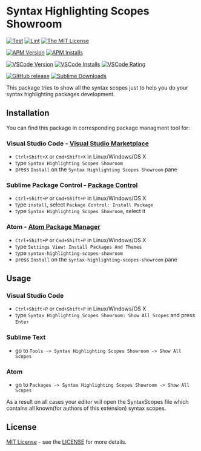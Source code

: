 # Syntax Highlighting Scopes Showroom

[![Test][gh test workflow badge]][gh test workflow]
[![Lint][gh lint workflow badge]][gh lint workflow]
[![The MIT License][mit license badge]][mit license]

[![APM Version][apm version badge]][apm version]
[![APM Installs][apm installs badge]][apm installs]

[![VSCode Version][vscode version badge]][vscode merketplace]
[![VSCode Installs][vscode installs badge]][vscode merketplace]
[![VSCode Rating][vscode rating badge]][vscode merketplace]

[![GitHub release][gh releases badge]][gh releases]
[![Sublime Downloads][sublime downloads badge]][sublime package control]

This package tries to show all the syntax scopes just to help you do your
syntax highlighting packages development.

## Installation

You can find this package in corresponding package managment tool for:

### Visual Studio Code - [Visual Studio Marketplace][vscode merketplace]

- `Ctrl+Shift+X` or `Cmd+Shift+X` in Linux/Windows/OS X
- type `Syntax Highlighting Scopes Showroom`
- press `Install` on the `Syntax Highlighting Scopes Showroom` pane

### Sublime Package Control - [Package Control][sublime package control]

- `Ctrl+Shift+P` or `Cmd+Shift+P` in Linux/Windows/OS X
- type `install`, select `Package Control: Install Package`
- type `Syntax Highlighting Scopes Showroom`, select it

### Atom - [Atom Package Manager][atom package manager]

- `Ctrl+Shift+P` or `Cmd+Shift+P` in Linux/Windows/OS X
- type `Settings View: Install Packages And Themes`
- type `syntax-highlighting-scopes-showroom`
- press `Install` on the `syntax-highlighting-scopes-showroom` pane

## Usage

### Visual Studio Code

- `Ctrl+Shift+P` or `Cmd+Shift+P` in Linux/Windows/OS X
- type `Syntax Highlighting Scopes Showroom: Show All Scopes` and press `Enter`

### Sublime Text

- go to `Tools -> Syntax Highlighting Scopes Showroom -> Show All Scopes`

### Atom

- go to `Packages -> Syntax Highlighting Scopes Showroom -> Show All Scopes`

As a result on all cases your editor will open the SyntaxScopes file which contains
all known(for authors of this extension) syntax scopes.

## License

[MIT License][mit license] - see the [LICENSE][license.md] for more details.

[vscode merketplace]: https://marketplace.visualstudio.com/items?itemName=baleiko.syntax-highlighting-scopes-showroom
[sublime package control]: https://packagecontrol.io/installation
[atom package manager]: https://atom.io/packages/syntax-highlighting-scopes-showroom
[mit license]: https://opensource.org/licenses/MIT
[mit license badge]: https://img.shields.io/badge/license-MIT-orange.svg
[license.md]: https://github.com/baleyko/vscode-b-syntax-highlighting/blob/master/LICENSE.md
[gh releases]: https://github.com/baleyko/syntax-highlighting-scopes-showroom/releases
[gh releases badge]: https://img.shields.io/github/release/baleyko/syntax-highlighting-scopes-showroom.svg
[gh test workflow]: https://github.com/baleyko/syntax-highlighting-scopes-showroom/actions?query=workflow%3ATest
[gh test workflow badge]: https://github.com/baleyko/syntax-highlighting-scopes-showroom/workflows/Test/badge.svg
[gh lint workflow]: https://github.com/baleyko/syntax-highlighting-scopes-showroom/actions?query=workflow%3ALint
[gh lint workflow badge]: https://github.com/baleyko/syntax-highlighting-scopes-showroom/workflows/Lint/badge.svg
[apm version]: https://atom.io/packages/syntax-highlighting-scopes-showroom
[apm version badge]: https://img.shields.io/apm/v/syntax-highlighting-scopes-showroom
[apm installs]: https://atom.io/packages/syntax-highlighting-scopes-showroom
[apm installs badge]: https://img.shields.io/apm/dm/syntax-highlighting-scopes-showroom
[vscode merketplace]: https://marketplace.visualstudio.com/items?itemName=baleiko.syntax-highlighting-scopes-showroom
[vscode version badge]: https://vsmarketplacebadge.apphb.com/version/baleiko.syntax-highlighting-scopes-showroom.svg
[vscode installs badge]: https://vsmarketplacebadge.apphb.com/installs-short/baleiko.syntax-highlighting-scopes-showroom.svg
[vscode rating badge]: https://vsmarketplacebadge.apphb.com/rating-short/baleiko.syntax-highlighting-scopes-showroom.svg
[sublime downloads badge]: https://img.shields.io/packagecontrol/dt/Syntax%20Highlighting%20Scopes%20Showroom
[sublime package control]: https://packagecontrol.io/packages/Syntax%20Highlighting%20Scopes%20Showroom
